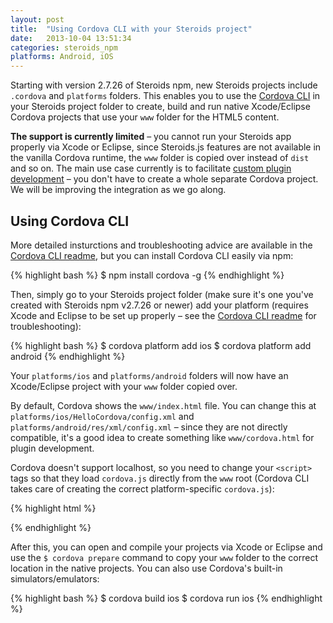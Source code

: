 ```yaml
---
layout: post
title:  "Using Cordova CLI with your Steroids project"
date:   2013-10-04 13:51:34
categories: steroids_npm
platforms: Android, iOS
---
```


Starting with version 2.7.26 of Steroids npm, new Steroids projects include `.cordova` and `platforms` folders. This enables you to use the [Cordova CLI](https://github.com/apache/cordova-cli) in your Steroids project folder to create, build and run native Xcode/Eclipse Cordova projects that use your `www` folder for the HTML5 content.

**The support is currently limited** – you cannot run your Steroids app properly via Xcode or Eclipse, since Steroids.js features are not available in the vanilla Cordova runtime, the `www` folder is copied over instead of `dist` and so on. The main use case currently is to facilitate [custom plugin development][developing-custom-plugins] – you don't have to create a whole separate Cordova project. We will be improving the integration as we go along.

## Using Cordova CLI

More detailed insturctions and troubleshooting advice are available in the [Cordova CLI readme](https://github.com/apache/cordova-cli/blob/master/README.md), but you can install Cordova CLI easily via npm:

{% highlight bash %}
$ npm install cordova -g
{% endhighlight %}

Then, simply go to your Steroids project folder (make sure it's one you've created with Steroids npm v2.7.26 or newer) add your platform (requires Xcode and Eclipse to be set up properly – see the [Cordova CLI readme](https://github.com/apache/cordova-cli/blob/master/README.md) for troubleshooting):

{% highlight bash %}
$ cordova platform add ios
$ cordova platform add android
{% endhighlight %}

Your `platforms/ios` and `platforms/android` folders will now have an Xcode/Eclipse project with your `www` folder copied over.

By default, Cordova shows the `www/index.html` file. You can change this at `platforms/ios/HelloCordova/config.xml` and `platforms/android/res/xml/config.xml` – since they are not directly compatible, it's a good idea to create something like `www/cordova.html` for plugin development.

Cordova doesn't support localhost, so you need to change your `<script>` tags so that they load `cordova.js` directly from the `www` root (Cordova CLI takes care of creating the correct platform-specific `cordova.js`):

{% highlight html %}
<script src="cordova.js"></script>
{% endhighlight %}

After this, you can open and compile your projects via Xcode or Eclipse and use the `$ cordova prepare` command to copy your `www` folder to the correct location in the native projects. You can also use Cordova's built-in simulators/emulators:

{% highlight bash %}
$ cordova build ios
$ cordova run ios
{% endhighlight %}

[developing-custom-plugins]: /steroids/guides/phonegap_on_steroids/developing-custom-plugins

